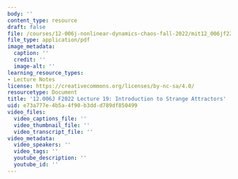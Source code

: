 ```yaml
---
body: ''
content_type: resource
draft: false
file: /courses/12-006j-nonlinear-dynamics-chaos-fall-2022/mit12_006jf22_lec19.pdf
file_type: application/pdf
image_metadata:
  caption: ''
  credit: ''
  image-alt: ''
learning_resource_types:
- Lecture Notes
license: https://creativecommons.org/licenses/by-nc-sa/4.0/
resourcetype: Document
title: '12.006J F2022 Lecture 19: Introduction to Strange Attractors'
uid: e73a777e-4b5a-4f90-b3dd-d789df850499
video_files:
  video_captions_file: ''
  video_thumbnail_file: ''
  video_transcript_file: ''
video_metadata:
  video_speakers: ''
  video_tags: ''
  youtube_description: ''
  youtube_id: ''
---
```


